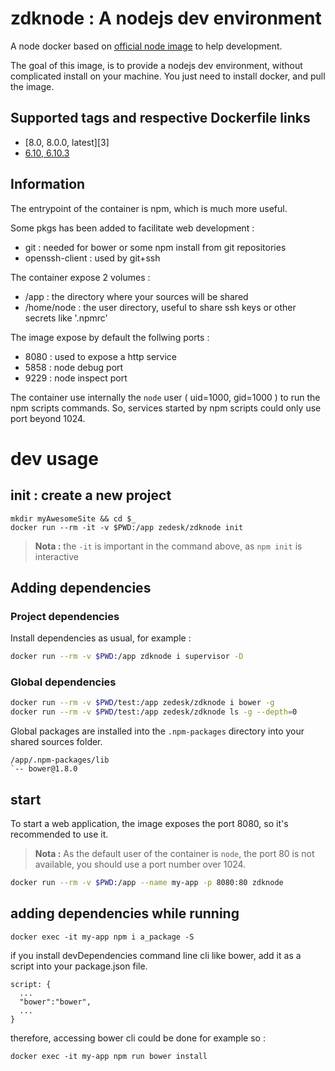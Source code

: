 # zdknode : A nodejs dev environment

A node docker based on [official node image][1] to help development.

The goal of this image, is to provide a nodejs dev environment, without complicated install on your machine. You just need to install docker, and pull the image.

## Supported tags and respective Dockerfile links

 - [8.0, 8.0.0, latest][3]
 - [6.10, 6.10.3][2]

## Information

The entrypoint of the container is npm, which is much more useful.

Some pkgs has been added to facilitate web development :

  - git : needed for bower or some npm install from git repositories
  - openssh-client : used by git+ssh

The container expose 2 volumes :

 - /app : the directory where your sources will be shared
 - /home/node : the user directory, useful to share ssh keys or other secrets like '.npmrc'

 The image expose by default the follwing ports :

  - 8080 : used to expose a http service
  - 5858 : node debug port
  - 9229 : node inspect port

The container use internally the `node` user ( uid=1000, gid=1000 ) to run the npm scripts commands. So, services started by npm scripts could only use port beyond 1024.

# dev usage

## init : create a new project

    mkdir myAwesomeSite && cd $_
    docker run --rm -it -v $PWD:/app zedesk/zdknode init

> __Nota :__ the `-it` is important in the command above, as `npm init` is interactive

## Adding dependencies

### Project dependencies

Install dependencies as usual, for example :

```bash
docker run --rm -v $PWD:/app zdknode i supervisor -D
```

### Global dependencies

```bash
docker run --rm -v $PWD/test:/app zedesk/zdknode i bower -g
docker run --rm -v $PWD/test:/app zedesk/zdknode ls -g --depth=0
```

Global packages are installed into the `.npm-packages` directory into your shared sources folder.

```
/app/.npm-packages/lib
`-- bower@1.8.0
```

## start

To start a web application, the image exposes the port 8080, so it's recommended to use it.

> __Nota :__ As the default user of the container is `node`, the port 80 is not available, you should use a port number over 1024.

```bash
docker run --rm -v $PWD:/app --name my-app -p 8080:80 zdknode
```

## adding dependencies while running

```
docker exec -it my-app npm i a_package -S
```

if you install devDependencies command line cli like bower, add it as a script into your package.json file.

    script: {
      ...
      "bower":"bower",
      ...
    }

therefore, accessing bower cli could be done for example so :

    docker exec -it my-app npm run bower install

[1]: https://hub.docker.com/_/node/
[2]: https://github.com/zedesk/zdknode/blob/6.10.3/Dockerfile
[2]: https://github.com/zedesk/zdknode/blob/8.0.0/Dockerfile